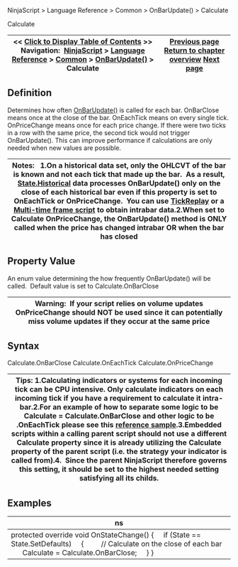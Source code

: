 ﻿
NinjaScript \> Language Reference \> Common \> OnBarUpdate() \> Calculate

Calculate

| \<\< [Click to Display Table of Contents](calculate.md) \>\> **Navigation:**     [NinjaScript](ninjascript.md) \> [Language Reference](language_reference_wip.md) \> [Common](common.md) \> [OnBarUpdate()](onbarupdate.md) \> Calculate | [Previous page](barsperiod.md) [Return to chapter overview](onbarupdate.md) [Next page](count.md) |
| --- | --- |
## Definition
Determines how often [OnBarUpdate()](onbarupdate.md) is called for each bar. OnBarClose means once at the close of the bar. OnEachTick means on every single tick. OnPriceChange means once for each price change. If there were two ticks in a row with the same price, the second tick would not trigger OnBarUpdate(). This can improve performance if calculations are only needed when new values are possible.
 

| Notes:   1\.On a historical data set, only the OHLCVT of the bar is known and not each tick that made up the bar.  As a result, [State.Historical](state.md) data processes OnBarUpdate() only on the close of each historical bar even if this property is set to OnEachTick or OnPriceChange.  You can use [TickReplay](tick_replay.md) or a [Multi\-time frame script](multi-time_frame__instruments.md) to obtain intrabar data.2\.When set to Calculate OnPriceChange, the OnBarUpdate() method is ONLY called when the price has changed intrabar OR when the bar has closed |
| --- |

## Property Value
An enum value determining the how frequently OnBarUpdate() will be called.  Default value is set to Calculate.OnBarClose
 

| Warning:  If your script relies on volume updates OnPriceChange should NOT be used since it can potentially miss volume updates if they occur at the same price |
| --- |

## Syntax
Calculate.OnBarClose
Calculate.OnEachTick
Calculate.OnPriceChange
 

| Tips: 1\.Calculating indicators or systems for each incoming tick can be CPU intensive. Only calculate indicators on each incoming tick if you have a requirement to calculate it intra\-bar.2\.For an example of how to separate some logic to be Calculate \= Calculate.OnBarClose and other logic to be .OnEachTick please see this [reference sample](http://www.ninjatrader.com/support/forum/showthread.php?t=19387).3\.Embedded scripts within a calling parent script should not use a different Calculate property since it is already utilizing the Calculate property of the parent script (i.e. the strategy your indicator is called from).4\.  Since the parent NinjaScript therefore governs this setting, it should be set to the highest needed setting satisfying all its childs. |
| --- |
## 
## 
## Examples

| ns |
| --- |
| protected override void OnStateChange() {      if (State \=\= State.SetDefaults)      {          // Calculate on the close of each bar          Calculate \= Calculate.OnBarClose;      } } |
